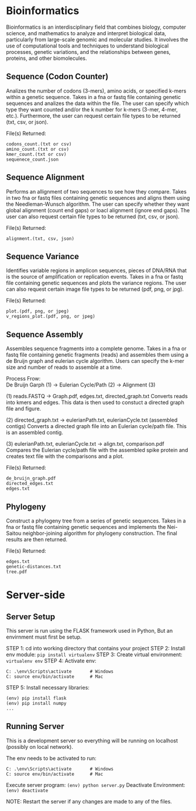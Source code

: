 # Bioinformatics

Bioinformatics is an interdisciplinary field that combines biology, computer science, and mathematics to analyze and interpret biological data, particularly from large-scale genomic and molecular studies. It involves the use of computational tools and techniques to understand biological processes, genetic variations, and the relationships between genes, proteins, and other biomolecules.

## Sequence (Codon Counter)

Analizes the number of codons (3-mers), amino acids, or specified k-mers within a genetic sequence. Takes in a fna or fastq file containing genetic sequences and analizes the data within the file. The user can specify which type they want counted and/or the k number for k-mers (3-mer, 4-mer, etc.). Furthermore, the user can request certain file types to be returned (txt, csv, or json).

File(s) Returned:  
```
codons_count.(txt or csv)
amino_count.(txt or csv)
kmer_count.(txt or csv)
sequenece_count.json
```

## Sequence Alignment

Performs an allignment of two sequences to see how they compare. Takes in two fna or fastq files containing genetic sequences and aligns them using the Needleman-Wunsch algorithm. The user can specify whether they want global alignment (count end gaps) or loacl alignment (ignore end gaps). The user can also request certain file types to be returned (txt, csv, or json).

File(s) Returned:  
```
alignment.(txt, csv, json)
```

## Sequence Variance

Identifies variable regions in amplicon sequences, pieces of DNA/RNA that is the source of amplification or replication events. Takes in a fna or fastq file containing genetic sequences and plots the variance regions. The user can also request certain image file types to be returned (pdf, png, or jpg).

File(s) Returned:  
```
plot.(pdf, png, or jpeg)
v_regions_plot.(pdf, png, or jpeg)
```

## Sequence Assembly

Assembles sequence fragments into a complete genome. Takes in a fna or fastq file containing genetic fragments (reads) and assembles them using a de Bruijn graph and eulerian cycle algorithm. Users can specify the k-mer size and number of reads to assemble at a time.

Process Frow:  
De Bruijn Garph (1) -> Eulerian Cycle/Path (2) -> Alignment (3)

(1) reads.FASTQ -> Graph.pdf, edges.txt, directed_graph.txt
        Converts reads into kmers and edges. This data is then used to constuct a directed graph file and figure.

(2) directed_graph.txt -> eulerianPath.txt, eulerianCycle.txt (assembled contigs)
        Converts a directed graph file into an Eulerian cycle/path file. This is an assembled contig.

(3) eulerianPath.txt, eulerianCycle.txt -> align.txt, comparison.pdf
        Compares the Eulerian cycle/path file with the assembled spike protein and creates text file with the comparisons and a plot.

File(s) Returned:  
```
de_bruijn_graph.pdf
directed_edges.txt
edges.txt
```

## Phylogeny

Construct a phylogeny tree from a series of genetic sequences. Takes in a fna or fastq file containing genetic sequences and implements the Nei-Saitou neighbor-joining algorithm for phylogeny construction. The final results are then returned.

File(s) Returned:  
```
edges.txt
genetic-distances.txt
tree.pdf
```

# Server-side
## Server Setup

This server is run using the FLASK framework used in Python, But an envirnment must first be setup.

STEP 1: cd into working directory that contains your project
STEP 2: Install env module: `pip install virtualenv`
STEP 3: Create virtual environment: `virtualenv env`
STEP 4: Activate env:  
```
C: .\env\Scripts\activate       # Windows
C: source env/bin/activate      # Mac
```  

STEP 5: Install necessary libraries:  
```
(env) pip install flask
(env) pip install numpy
...
```  

## Running Server

This is a development server so everything will be running on localhost (possibly on local network).

The env needs to be activated to run:  
```
C: .\env\Scripts\activate       # Windows
C: source env/bin/activate      # Mac
```

Execute server program: `(env) python server.py`
Deactivate Environment: `(env) deactivate`  

NOTE: Restart the server if any changes are made to any of the files.
